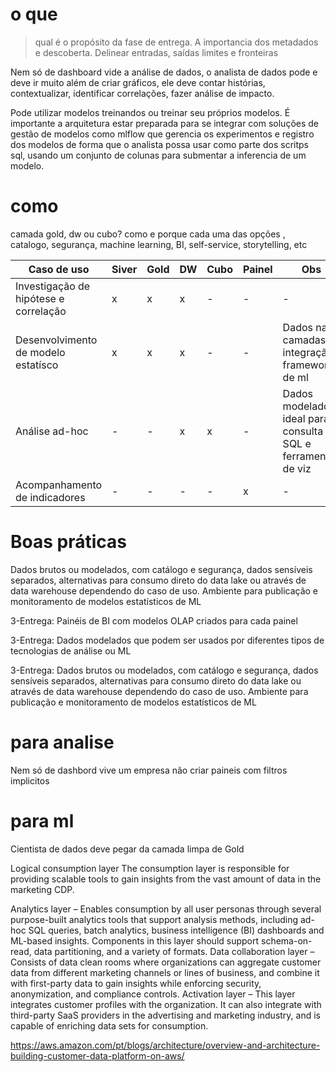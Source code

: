 # o que
> qual é o propósito da fase de entrega. A importancia dos metadados e descoberta. Delinear entradas, saídas limites e fronteiras

Nem só de dashboard vide a análise de dados, o analista de dados pode e deve ir muito além de criar gráficos, ele deve contar histórias, contextualizar, identificar correlações, fazer análise de impacto. 

Pode utilizar modelos treinandos ou treinar seu próprios modelos. É importante a arquitetura estar preparada para se integrar com soluções de gestão de modelos como mlflow que gerencia os experimentos e registro dos modelos de forma que o analista possa usar como parte dos scritps sql, usando um conjunto de colunas para submentar a inferencia de um modelo.



# como
camada gold, dw ou cubo? como e porque cada uma das opções
, catalogo, segurança, machine learning, BI, self-service, storytelling, etc

Caso de uso | Siver | Gold | DW | Cubo | Painel | Obs
------------| ----- | ---- | -- | ---- | ------ | ---
Investigação de hipótese e correlação | x | x | x | - | - | -
Desenvolvimento de modelo estatísco | x | x | x | - | - | Dados nas camadas integração frameworks de ml
Análise ad-hoc | - | - | x | x | - | Dados modelados ideal para consulta SQL e ferramentas de viz
Acompanhamento de indicadores | - | - | - | - | x | -


# Boas práticas
Dados brutos ou modelados, com catálogo e segurança, dados sensíveis separados, alternativas para consumo direto do data lake ou através de data warehouse dependendo do caso de uso. Ambiente para publicação e monitoramento de modelos estatísticos de ML

3-Entrega: Painéis de BI com modelos OLAP criados para cada painel

3-Entrega: Dados modelados que podem ser usados por diferentes tipos de tecnologias de análise ou ML

3-Entrega: Dados brutos ou modelados, com catálogo e segurança, dados sensíveis separados, alternativas para consumo direto do data lake ou através de data warehouse dependendo do caso de uso. Ambiente para publicação e monitoramento de modelos estatísticos de ML

# para analise
Nem só de dashbord vive um empresa 
não criar paineis com filtros implicitos


# para ml
Cientista de dados deve pegar da camada limpa de Gold 




Logical consumption layer
The consumption layer is responsible for providing scalable tools to gain insights from the vast amount of data in the marketing CDP.

Analytics layer – Enables consumption by all user personas through several purpose-built analytics tools that support analysis methods, including ad-hoc SQL queries, batch analytics, business intelligence (BI) dashboards and ML-based insights. Components in this layer should support schema-on-read, data partitioning, and a variety of formats.
Data collaboration layer – Consists of data clean rooms where organizations can aggregate customer data from different marketing channels or lines of business, and combine it with first-party data to gain insights while enforcing security, anonymization, and compliance controls.
Activation layer – This layer integrates customer profiles with the organization. It can also integrate with third-party SaaS providers in the advertising and marketing industry, and is capable of enriching data sets for consumption.

https://aws.amazon.com/pt/blogs/architecture/overview-and-architecture-building-customer-data-platform-on-aws/